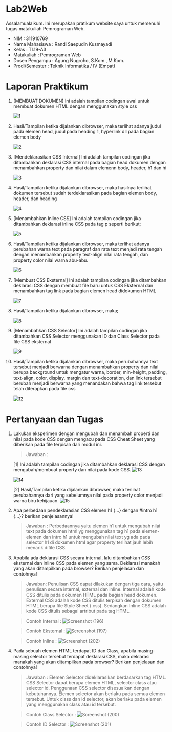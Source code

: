 # Lab2Web
Assalamualaikum. Ini merupakan pratikum website saya untuk memenuhi tugas matakuliah Pemrograman Web.
- NIM   : 311910769
- Nama Mahasiswa  : Randi Saepudin Kusmayadi
- Kelas : TI.19-A3
- Matakuliah  : Pemrograman Web
- Dosen Pengampu  : Agung Nugroho, S.Kom., M.Kom.
- Prodi/Semester  : Teknik Informatika / IV (Empat)

# Laporan Praktikum
1. [MEMBUAT DOKUMEN] Ini adalah tampilan codingan awal untuk membuat dokumen HTML dengan menggunakan style css

    ![1](https://user-images.githubusercontent.com/59683573/113685444-77228300-96f0-11eb-84c4-22922495f12b.png)

2. Hasil/Tampilan ketika dijalankan dibrowser, maka terlihat adanya judul pada elemen head, judul pada heading 1, hyperlink dll pada bagian elemen body

    ![2](https://user-images.githubusercontent.com/59683573/113685727-be107880-96f0-11eb-91ba-233245e3dff8.png)

3. [Mendeklarasikan CSS Internal] Ini adalah tampilan codingan jika ditambahkan deklarasi CSS internal pada bagian head dokumen dengan menambahkan property dan nilai dalam          elemenn body, header, h1 dan hi

   ![3](https://user-images.githubusercontent.com/59683573/113685993-ffa12380-96f0-11eb-994a-413ba37c9e2e.png)

4. Hasil/Tampilan ketika dijalankan dibrowser, maka hasilnya terlihat dokumen tersebut sudah terdeklarasikan pada bagian elemen body, header, dan heading

   ![4](https://user-images.githubusercontent.com/59683573/113686042-0def3f80-96f1-11eb-9d0f-a1a0ad2876a5.png)

5. [Menambahkan Inline CSS] Ini adalah tampilan codingan jika ditambahkan deklarasi inline CSS pada tag p seperti berikut;

   ![5](https://user-images.githubusercontent.com/59683573/113686204-35460c80-96f1-11eb-94b8-d299e38506d9.png)

6. Hasil/Tampilan ketika dijalankan dibrowser, maka terlihat adanya perubahan warna text pada paragraf dan rata text menjadi rata tengah dengan menambahkan property text-align      nilai rata tengah, dan property color nilai warna abu-abu.

   ![6](https://user-images.githubusercontent.com/59683573/113686336-5a3a7f80-96f1-11eb-870a-5ef60a5259a0.png)

7. [Membuat CSS Eksternal] Ini adalah tampilan codingan jika ditambahkan deklarasi CSS dengan membuat file baru untuk CSS Eksternal dan menambahkan tag link pada bagian elemen      head didokumen HTML

   ![7](https://user-images.githubusercontent.com/59683573/113686536-8eae3b80-96f1-11eb-8e26-5dd48bdfd3be.png)

8. Hasil/Tampilan ketika dijalankan dibrowser, maka;

   ![8](https://user-images.githubusercontent.com/59683573/113686607-a259a200-96f1-11eb-83b1-164d77200b16.png)

9. [Menambahkan CSS Selector] Ini adalah tampilan codingan jika ditambahkan CSS Selector menggunakan ID dan Class Selector pada file CSS eksternal

   ![9](https://user-images.githubusercontent.com/59683573/113686726-c5845180-96f1-11eb-8119-09b602f2970d.png)

10. Hasil/Tampilan ketika dijalankan dibrowser, maka perubahannya text tersebut menjadi berwarna dengan menambahkan property dan nilai berupa background untuk mengatur warna,       border, min-height, padding, text-align, color, display, margin dan text-decoration, dan link tersebut berubah menjadi berwarna yang menandakan bahwa tag link tersebut telah     diterapkan pada file css  

    ![12](https://user-images.githubusercontent.com/59683573/113687121-362b6e00-96f2-11eb-86a5-6df00ac0be8d.png)

# Pertanyaan dan Tugas
1. Lakukan eksperimen dengan mengubah dan menambah properti dan nilai pada kode CSS dengan mengacu pada CSS Cheat Sheet yang diberikan pada file terpisah dari modul ini.
   >Jawaban :
   
   [1] Ini adalah tampilan codingan jika ditambahkan deklarasi CSS dengan mengubah/membuat property dan nilai pada kode CSS.
   ![13](https://user-images.githubusercontent.com/59683573/113704690-ad6afd00-9706-11eb-821a-2152f04b1e36.png)

   ![14](https://user-images.githubusercontent.com/59683573/113704720-b9ef5580-9706-11eb-8aa0-977ba3ba98aa.png)
   
   [2] Hasil/Tampilan ketika dijalankan dibrowser, maka terlihat perubahannya dari yang sebelumnya nilai pada property color menjadi warna biru kehijauan.
   ![15](https://user-images.githubusercontent.com/59683573/113704835-de4b3200-9706-11eb-83fd-44729d271b45.png)

2. Apa perbedaan pendeklarasian CSS elemen h1 {...} dengan #intro h1 {...}? berikan penjelasannya!
   >Jawaban : Perbedaannya yaitu elemen h1 untuk mengubah nilai text pada dokumen html yg menggunakan tag h1 pada elemen-elemen dan intro h1 untuk mengubah nilai text yg ada pada selector h1 di dokumen html agar property terlihat jauh lebih menarik difile CSS.

3. Apabila ada deklarasi CSS secara internal, lalu ditambahkan CSS eksternal dan inline CSS pada elemen yang sama. Deklarasi manakah yang akan ditampilkan pada browser? Berikan    penjelasan dan contohnya!
   >Jawaban: Penulisan CSS dapat dilakukan dengan tiga cara, yaitu penulisan secara internal, external dan inline.
   Internal adalah kode CSS ditulis pada dokumen HTML pada bagian head dokumen. External CSS
   adalah kode CSS ditulis terpisah dengan dokumen HTML berupa file Style Sheet (.css). Sedangkan
   Inline CSS adalah kode CSS ditulis sebagai artribut pada tag HTML.
   
   >Contoh Internal :
   ![Screenshot (196)](https://user-images.githubusercontent.com/59683573/113880061-57b95200-97e5-11eb-8d90-0455d30baa61.png)

   >Contoh Eksternal :
   ![Screenshot (197)](https://user-images.githubusercontent.com/59683573/113879696-fabd9c00-97e4-11eb-91eb-8503e88b27c8.png)
   
   >Contoh Inline :
   ![Screenshot (202)](https://user-images.githubusercontent.com/59683573/113879529-ce098480-97e4-11eb-9efd-44aa765eeb30.png)

4. Pada sebuah elemen HTML terdapat ID dan Class, apabila masing-masing selector tersebut
   terdapat deklarasi CSS, maka deklarasi manakah yang akan ditampilkan pada browser?
   Berikan penjelasan dan contohnya!
   >Jawaban : Elemen Selector dideklarasikan berdasarkan tag HTML. CSS Selector dapat berupa elemen HTML, selector class atau selector id. Penggunaan CSS selector disesuaikan dengan kebutuhannya. Elemen selector akan berlaku pada semua elemen tersebut. Untuk class dan id selector, akan berlaku pada elemen yang menggunakan class atau id tersebut.
   
   >Contoh Class Selector :
   ![Screenshot (200)](https://user-images.githubusercontent.com/59683573/113879611-e24d8180-97e4-11eb-946e-7ffd323eaacf.png)
   
   >Contoh ID Selector :
   ![Screenshot (201)](https://user-images.githubusercontent.com/59683573/113879628-e8dbf900-97e4-11eb-9c65-1d92628a8c50.png)
